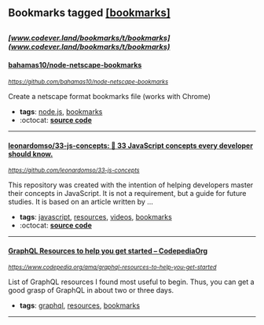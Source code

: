 ## Bookmarks tagged [[bookmarks]](https://www.codever.land/search?q=[bookmarks])

_<sup><sup>[www.codever.land/bookmarks/t/bookmarks](www.codever.land/bookmarks/t/bookmarks)</sup></sup>_
---
#### [bahamas10/node-netscape-bookmarks](https://github.com/bahamas10/node-netscape-bookmarks)
_<sup>https://github.com/bahamas10/node-netscape-bookmarks</sup>_

Create a netscape format bookmarks file (works with Chrome)
* **tags**: [node.js](../tagged/node.js.md), [bookmarks](../tagged/bookmarks.md)
* :octocat: **[source code](https://github.com/bahamas10/node-netscape-bookmarks)**
---
#### [leonardomso/33-js-concepts: 📜 33 JavaScript concepts every developer should know.](https://github.com/leonardomso/33-js-concepts)
_<sup>https://github.com/leonardomso/33-js-concepts</sup>_

This repository was created with the intention of helping developers master their concepts in JavaScript. It is not a requirement, but a guide for future studies. It is based on an article written by ...
* **tags**: [javascript](../tagged/javascript.md), [resources](../tagged/resources.md), [videos](../tagged/videos.md), [bookmarks](../tagged/bookmarks.md)
* :octocat: **[source code](https://github.com/leonardomso/33-js-concepts)**
---
#### [GraphQL Resources to help you get started – CodepediaOrg](https://www.codepedia.org/ama/graphql-resources-to-help-you-get-started)
_<sup>https://www.codepedia.org/ama/graphql-resources-to-help-you-get-started</sup>_

List of GraphQL resources I found most useful to begin. Thus, you can get a good grasp of GraphQL in about two or three days.
* **tags**: [graphql](../tagged/graphql.md), [resources](../tagged/resources.md), [bookmarks](../tagged/bookmarks.md)
---
